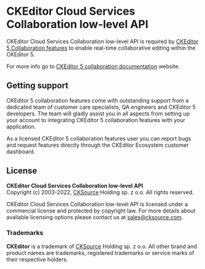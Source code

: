 # CKEditor Cloud Services Collaboration low-level API
CKEditor Cloud Services Collaboration low-level API is required by [CKEditor 5 Collaboration features](https://ckeditor.com/collaboration/) to enable real-time collaborative editing within the CKEditor 5.

For more info go to [CKEditor 5 collaboration documentation](https://ckeditor.com/docs/ckeditor5/latest/features/collaboration/real-time-collaboration/real-time-collaboration.html) website.

## Getting support
CKEditor 5 collaboration features come with outstanding support from a dedicated team of customer care specialists, QA engineers and CKEditor 5 developers. The team will gladly assist you in all aspects from setting up your account to integrating CKEditor 5 collaboration features with your application.

As a licensed CKEditor 5 collaboration features user you can report bugs and request features directly through the CKEditor Ecosystem customer dashboard.

## License

**CKEditor Cloud Services Collaboration low-level API**<br>
Copyright (c) 2003-2022, [CKSource](http://cksource.com) Holding sp. z o.o. All rights reserved.

CKEditor Cloud Services Collaboration low-level API is licensed under a commercial license and protected by copyright law.
For more details about available licensing options please contact us at sales@cksource.com.

### Trademarks

**CKEditor** is a trademark of [CKSource](http://cksource.com) Holding sp. z o.o. All other brand and product names are trademarks, registered trademarks or service marks of their respective holders.
